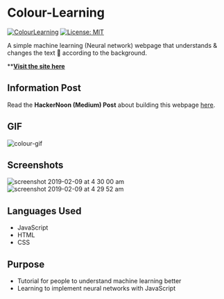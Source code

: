 # Colour-Learning

[![ColourLearning](https://img.shields.io/badge/Pradyuman7-Colour_Learning-brightgreen.svg?style=plastic)](https://github.com/Pradyuman7/Colour-Learning)
[![License: MIT](https://img.shields.io/badge/License-MIT-red.svg)](https://opensource.org/licenses/MIT)

A simple machine learning (Neural network) webpage that understands & changes the text 🌈 according to the background. 

****[Visit the site here](https://xenodochial-cray-7d5c5c.netlify.com/)**


## Information Post
Read the **HackerNoon (Medium) Post** about building this webpage [here](https://medium.com/@pradyumandixit/how-to-make-a-simple-machine-learning-website-from-scratch-1ae4756c8b04).

## GIF
![colour-gif](https://user-images.githubusercontent.com/41565823/53142859-c6031200-3595-11e9-8f7f-60ea0acc25d4.gif)

## Screenshots
![screenshot 2019-02-09 at 4 30 00 am](https://user-images.githubusercontent.com/41565823/52515975-67e43f80-2c23-11e9-8291-43796ad27475.png)
![screenshot 2019-02-09 at 4 29 52 am](https://user-images.githubusercontent.com/41565823/52515976-67e43f80-2c23-11e9-9b87-329ef94d3d60.png)

## Languages Used
- JavaScript
- HTML
- CSS

## Purpose
- Tutorial for people to understand machine learning better
- Learning to implement neural networks with JavaScript


